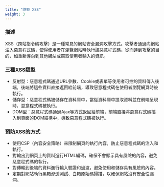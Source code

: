 ```yaml
---
title: "防範 XSS"
weight: 3
---
```


### **描述**

XSS（跨站指令碼攻擊）是一種常見的網站安全漏洞攻擊方式。攻擊者通過向網站注入惡意程式碼，使得使用者在瀏覽網站時執行該惡意程式碼，從而達到攻擊的目的，如重新導向到其他網站或竊取使用者輸入的資訊。

### **三種XSS類型**

- 反射型：惡意程式碼通過URL參數、Cookie或表單等使用者可控的資料傳入後端，後端將這些資料直接返回給前端，導致惡意程式碼在使用者瀏覽網頁時被執行。
- 儲存型：惡意程式碼被儲存在資料庫中，當從資料庫中提取資料並在前端呈現時，惡意程式碼被執行。
- DOM型：惡意程式碼通過Ajax等方式返回給前端，前端直接將惡意程式碼插入到頁面的DOM結構中，導致惡意程式碼被執行。

### **預防XSS的方式**

- 使用CSP（內容安全策略）來限制網頁的執行內容，防止惡意程式碼的注入和執行。
- 對輸出到網頁上的資料進行HTML編碼，確保不會顯示具有風險的內容，避免惡意程式碼的執行。
- 對傳輸到後端的資料進行輸入驗證和過濾，避免使用和儲存具有風險的內容。
- 定期對網站執行黑箱滲透測試、白箱原始碼掃描，以確保網站沒有安全性漏洞。